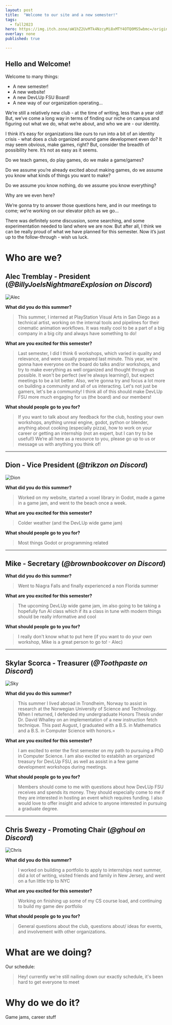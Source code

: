 ```yaml
---
layout: post
title:  "Welcome to our site and a new semester!"
tags:
  - fall2023
hero: https://img.itch.zone/aW1hZ2UvMTk4NzcyMi8xMTY4OTQ0MS5wbmc=/original/eeZtjo.png
overlay: none
published: true

---
```


## Hello and Welcome!

Welcome to many things:
- A new semester!
- A new website!
- A new DevLUp FSU Board!
- A new way of our organization operating…

We’re still a relatively new club - at the time of writing, less than a year old! But, we’ve come a long way in terms of finding our niche on campus and figuring out what we do, what we’re about, and who we are - our identity.

I think it’s easy for organizations like ours to run into a bit of an identity crisis - what does a club organized around game development even do? It may seem obvious, make games, right? But, consider the breadth of possibility here. It’s not as easy as it seems.

Do we teach games, do play games, do we make a game/games?

Do we assume you’re already excited about making games, do we assume you know what kinds of things you want to make?

Do we assume you know nothing, do we assume you know everything?

Why are we even here?

We’re gonna try to answer those questions here, and in our meetings to come; we're working on our elevator pitch as we go...

There was definitely some discussion, some searching, and some experimentation needed to land where we are now. But after all, I think we can be really proud of what we have planned for this semester. Now it’s just up to the follow-through - wish us luck.

# Who are we?

## Alec Tremblay - President  (*@BillyJoelsNightmareExplosion on Discord*)

![Alec](https://raw.githubusercontent.com/devlup-fsu/devlup-fsu.github.io/master/assets/img/23board/admin.jpg)

**What did you do this summer?**

> This summer, I interned at PlayStation Visual Arts in San Diego as a technical artist, working on the internal tools and pipelines for their cinematic animation workflows. It was really cool to be a part of a big company in a big city and always have something to do!

**What are you excited for this semester?**

> Last semester, I did I think 6 workshops, which varied in quality and relevance, and were usually prepared last minute. This year, we’re gonna have everyone on the board do talks and/or workshops, and try to make everything as well organized and thought through as possible. It won't be perfect (we're always learning!), but expect meetings to be a lot better. Also, we’re gonna try and focus a lot more on building a community and all of us interacting. Let's not just be gamers, let's be a community! I think all of this should make DevLUp FSU more much engaging for us (the board) and our members!

**What should people go to you for?**

> If you want to talk about any feedback for the club, hosting your own workshops, anything unreal engine, godot, python or blender, anything about cooking (especially pizza), how to work on your career or getting an internship (not an expert, but I can try to be useful!) We’re all here as a resource to you, please go up to us or message us with anything you think of!

***

## Dion - Vice President  (*@trikzon on Discord*)

![Dion](https://raw.githubusercontent.com/devlup-fsu/devlup-fsu.github.io/master/assets/img/23board/dion.jpeg)

**What did you do this summer?**

> Worked on my website, started a voxel library in Godot, made a game in a game jam, and went to the beach once a week.

**What are you excited for this semester?**

> Colder weather (and the DevLUp wide game jam)

**What should people go to you for?**

> Most things Godot or programming related

***

## Mike - Secretary  (*@brownbookcover on Discord*)

**What did you do this summer?**

> Went to Niagra Falls and finally experienced a non Florida summer

**What are you excited for this semester?**

> The upcoming DevLUp wide game jam, im also going to be taking a hopefully fun AI class which if its a class in tune with modern things should be really informative and cool

**What should people go to you for?**

> I really don't know what to put here (if you want to do your own workshop, Mike is a great person to go to! - Alec)

***

## Skylar Scorca - Treasurer  (*@Toothpaste on Discord*)

![Sky](https://raw.githubusercontent.com/devlup-fsu/devlup-fsu.github.io/master/assets/img/23board/sky.png)

**What did you do this summer?**

> This summer I lived abroad in Trondheim, Norway to assist in research at the Norwegian University of Science and Technology. When I returned, I defended my undergraduate Honors Thesis under Dr. David Whalley on an implementation of a new instruction fetch technique. This past August, I graduated with a B.S. in Mathematics and a B.S. in Computer Science with honors.=

**What are you excited for this semester?**

> I am excited to enter the first semester on my path to pursuing a PhD in Computer Science. I am also excited to establish an organized treasury for DevLUp FSU, as well as assist in a few game development workshops during meetings. 

**What should people go to you for?**

> Members should come to me with questions about how DevLUp FSU receives and spends its money. They should especially come to me if they are interested in hosting an event which requires funding. I also would love to offer insight and advice to anyone interested in pursuing a graduate degree. 

***

## Chris Swezy - Promoting Chair (*@ghoul on Discord*)

![Chris](https://raw.githubusercontent.com/devlup-fsu/devlup-fsu.github.io/master/assets/img/23board/chris.png)

**What did you do this summer?**

> I worked on building a portfolio to apply to internships next summer, did a lot of writing, visited friends and family in New Jersey, and went on a fun little trip to NYC

**What are you excited for this semester?**

> Working on finishing up some of my CS course load, and continuing to build my game dev portfolio

**What should people go to you for?**

> General questions about the club, questions about/ ideas for events, and involvement with other organizations. 


# What are we doing?

Our schedule:

> Hey! currently we're still nailing down our exactly schedule, it's been hard to get everyone to meet

# Why do we do it?




Game jams, career stuff